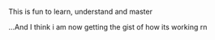 
This is fun to learn, understand and master 



...And I think i am now getting the gist of how its working rn
